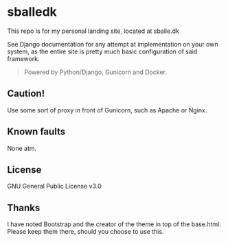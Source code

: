 # sballedk
This repo is for my personal landing site, located at sballe.dk

See Django documentation for any attempt at implementation on your own system, as the entire site is pretty much basic configuration of said framework.

> Powered by Python/Django, Gunicorn and Docker.

## Caution!
Use some sort of proxy in front of Gunicorn, such as Apache or Nginx. 

## Known faults
None atm.

## License
GNU General Public License v3.0

## Thanks
I have noted Bootstrap and the creator of the theme in top of the base.html. Please keep them there, should you choose to use this.
